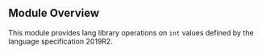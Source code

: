 ## Module Overview

This module provides lang library operations on `int` values defined by the language specification 2019R2.
